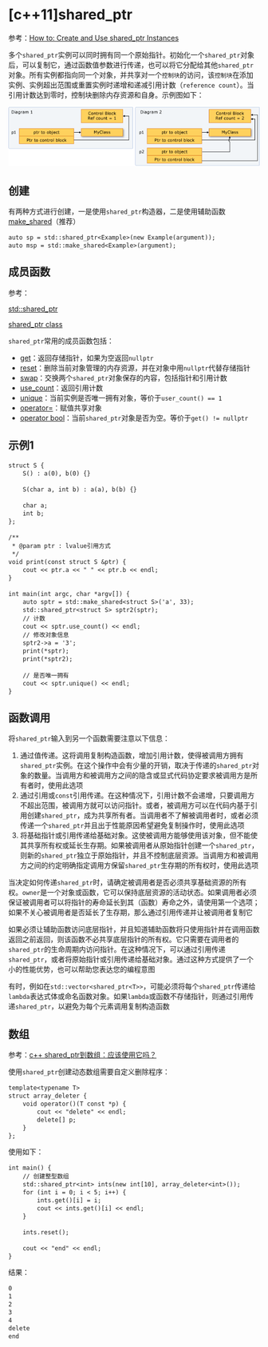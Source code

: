 
# [c++11]shared_ptr

参考：[How to: Create and Use shared_ptr Instances](https://docs.microsoft.com/en-us/cpp/cpp/how-to-create-and-use-shared-ptr-instances?view=vs-2019)

多个`shared_ptr`实例可以同时拥有同一个原始指针。初始化一个`shared_ptr`对象后，可以复制它，通过函数值参数进行传递，也可以将它分配给其他`shared_ptr`对象。所有实例都指向同一个对象，并共享对一个`控制块`的访问，该`控制块`在添加实例、实例超出范围或重置实例时递增和递减引用计数（`reference count`）。当引用计数达到零时，控制块删除内存资源和自身。示例图如下：

![](./imgs/shared_ptr.png)

## 创建

有两种方式进行创建，一是使用`shared_ptr`构造器，二是使用辅助函数[make_shared](https://docs.microsoft.com/en-us/cpp/standard-library/memory-functions?view=vs-2019#make_shared)（推荐）

```
auto sp = std::shared_ptr<Example>(new Example(argument));
auto msp = std::make_shared<Example>(argument);
```

## 成员函数

参考：

[std::shared_ptr](http://www.cplusplus.com/reference/memory/shared_ptr/)

[shared_ptr class](https://docs.microsoft.com/en-us/cpp/standard-library/shared-ptr-class?view=vs-2019)

`shared_ptr`常用的成员函数包括：

* [get](http://www.cplusplus.com/reference/memory/shared_ptr/get/)：返回存储指针，如果为空返回`nullptr`
* [reset](http://www.cplusplus.com/reference/memory/shared_ptr/reset/)：删除当前对象管理的内存资源，并在对象中用`nullptr`代替存储指针
* [swap](http://www.cplusplus.com/reference/memory/shared_ptr/swap/)：交换两个`shared_ptr`对象保存的内容，包括指针和引用计数
* [use_count](http://www.cplusplus.com/reference/memory/shared_ptr/use_count/)：返回引用计数
* [unique](http://www.cplusplus.com/reference/memory/shared_ptr/unique/)：当前实例是否唯一拥有对象，等价于`user_count() == 1`
* [operator=](http://www.cplusplus.com/reference/memory/shared_ptr/operator=/)：赋值共享对象
* [operator bool](http://www.cplusplus.com/reference/memory/shared_ptr/operator%20bool/)：当前`shared_ptr`对象是否为空。等价于`get() != nullptr`

## 示例1

```
struct S {
    S() : a(0), b(0) {}

    S(char a, int b) : a(a), b(b) {}

    char a;
    int b;
};

/**
 * @param ptr : lvalue引用方式
 */
void print(const struct S &ptr) {
    cout << ptr.a << " " << ptr.b << endl;
}

int main(int argc, char *argv[]) {
    auto sptr = std::make_shared<struct S>('a', 33);
    std::shared_ptr<struct S> sptr2(sptr);
    // 计数
    cout << sptr.use_count() << endl;
    // 修改对象信息
    sptr2->a = '3';
    print(*sptr);
    print(*sptr2);

    // 是否唯一拥有
    cout << sptr.unique() << endl;
}
```

## 函数调用

将`shared_ptr`输入到另一个函数需要注意以下信息：

1. 通过值传递。这将调用复制构造函数，增加引用计数，使得被调用方拥有`shared_ptr`实例。在这个操作中会有少量的开销，取决于传递的`shared_ptr`对象的数量。当调用方和被调用方之间的隐含或显式代码协定要求被调用方是所有者时，使用此选项
2. 通过引用或`const`引用传递。在这种情况下，引用计数不会递增，只要调用方不超出范围，被调用方就可以访问指针。或者，被调用方可以在代码内基于引用创建`shared_ptr`，成为共享所有者。当调用者不了解被调用者时，或者必须传递一个`shared_ptr`并且出于性能原因希望避免复制操作时，使用此选项
3. 将基础指针或引用传递给基础对象。这使被调用方能够使用该对象，但不能使其共享所有权或延长生存期。如果被调用者从原始指针创建一个`shared_ptr`，则新的`shared_ptr`独立于原始指针，并且不控制底层资源。当调用方和被调用方之间的约定明确指定调用方保留`shared_ptr`生存期的所有权时，使用此选项


当决定如何传递`shared_ptr`时，请确定被调用者是否必须共享基础资源的所有权。`owner`是一个对象或函数，它可以保持底层资源的活动状态。如果调用者必须保证被调用者可以将指针的寿命延长到其（函数）寿命之外，请使用第一个选项；如果不关心被调用者是否延长了生存期，那么通过引用传递并让被调用者复制它

如果必须让辅助函数访问底层指针，并且知道辅助函数将只使用指针并在调用函数返回之前返回，则该函数不必共享底层指针的所有权。它只需要在调用者的`shared_ptr`的生命周期内访问指针。在这种情况下，可以通过引用传递`shared_ptr`，或者将原始指针或引用传递给基础对象。通过这种方式提供了一个小的性能优势，也可以帮助您表达您的编程意图

有时，例如在`std::vector<shared_ptr<T>>`，可能必须将每个`shared_ptr`传递给`lambda`表达式体或命名函数对象。如果`lambda`或函数不存储指针，则通过引用传递`shared_ptr`，以避免为每个元素调用复制构造函数

## 数组

参考：[c++ shared_ptr到数组：应该使用它吗？](https://codeday.me/bug/20170605/24437.html)

使用`shared_ptr`创建动态数组需要自定义删除程序：

```
template<typename T>
struct array_deleter {
    void operator()(T const *p) {
        cout << "delete" << endl;
        delete[] p;
    }
};
```

使用如下：

```
int main() {
    // 创建整型数组
    std::shared_ptr<int> ints(new int[10], array_deleter<int>());
    for (int i = 0; i < 5; i++) {
        ints.get()[i] = i;
        cout << ints.get()[i] << endl;
    }

    ints.reset();

    cout << "end" << endl;
}
```

结果：

```
0
1
2
3
4
delete
end
```